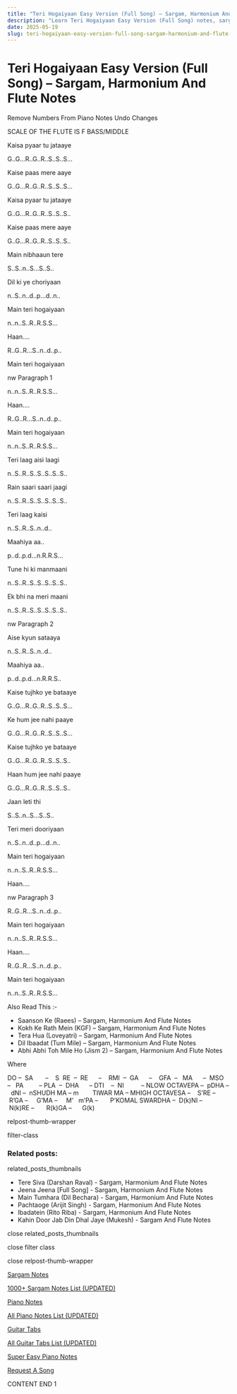```yaml
---
title: "Teri Hogaiyaan Easy Version (Full Song) – Sargam, Harmonium And Flute Notes"
description: "Learn Teri Hogaiyaan Easy Version (Full Song) notes, sargam, harmonium notations and flute notes. Easy step-by-step tutorial for beginners."
date: 2025-05-19
slug: teri-hogaiyaan-easy-version-full-song-sargam-harmonium-and-flute-notes
---
```


# Teri Hogaiyaan Easy Version (Full Song) – Sargam, Harmonium And Flute Notes

Remove Numbers From Piano Notes
Undo Changes

SCALE OF THE FLUTE IS F BASS/MIDDLE

Kaisa pyaar tu jataaye

G..G…R..G..R..S..S..S…

Kaise paas mere aaye

G..G…R..G..R..S..S..S…

Kaisa pyaar tu jataaye

G..G…R..G..R..S..S..S..

Kaise paas mere aaye

G..G…R..G..R..S..S..S..

Main nibhaaun tere

S..S..n..S…S..S..

Dil ki ye choriyaan

n..S..n..d..p…d..n..

Main teri hogaiyaan

n..n..S..R..R.S.S…

Haan….

R..G..R…S..n..d..p..

Main teri hogaiyaan

nw Paragraph 1

n..n..S..R..R.S.S…

Haan….

R..G..R…S..n..d..p..

Main teri hogaiyaan

n..n..S..R..R.S.S…

Teri laag aisi laagi

n..S..R..S..S..S..S..S..

Rain saari saari jaagi

n..S..R..S..S..S..S..S..

Teri laag kaisi

n..S..R..S..n..d..

Maahiya aa..

p..d..p.d…n.R.R.S…

Tune hi ki manmaani

n..S..R..S..S..S..S..S..

Ek bhi na meri maani

n..S..R..S..S..S..S..S..

nw Paragraph 2

Aise kyun sataaya

n..S..R..S..n..d..

Maahiya aa..

p..d..p.d…n.R.R.S..

Kaise tujhko ye bataaye

G..G…R..G..R..S..S..S…

Ke hum jee nahi paaye

G..G…R..G..R..S..S..S…

Kaise tujhko ye bataaye

G..G…R..G..R..S..S..S..

Haan hum jee nahi paaye

G..G…R..G..R..S..S..S..

Jaan leti thi

S..S..n..S…S..S..

Teri meri dooriyaan

n..S..n..d..p…d..n..

Main teri hogaiyaan

n..n..S..R..R.S.S…

Haan….

nw Paragraph 3

R..G..R…S..n..d..p..

Main teri hogaiyaan

n..n..S..R..R.S.S…

Haan….

R..G..R…S..n..d..p..

Main teri hogaiyaan

n..n..S..R..R.S.S…

Also Read This :-

* Saanson Ke (Raees) – Sargam, Harmonium And Flute Notes
* Kokh Ke Rath Mein (KGF) – Sargam, Harmonium And Flute Notes
* Tera Hua (Loveyatri) – Sargam, Harmonium And Flute Notes
* Dil Ibaadat (Tum Mile) – Sargam, Harmonium And Flute Notes
* Abhi Abhi Toh Mile Ho (Jism 2) – Sargam, Harmonium And Flute Notes

Where

DO –  SA       –    S  RE  –  RE      –    RMI  –  GA      –    GFA  –   MA      –  MSO  –   PA         – PLA  –  DHA      – DTI    –  NI          – NLOW OCTAVEPA –  pDHA –  dNI –  nSHUDH MA – m        TIWAR MA – MHIGH OCTAVESA –    S’RE –     R’GA –     G’MA –     M’   m’PA –       P’KOMAL SWARDHA –  D(k)NI –       N(k)RE –       R(k)GA –      G(k)

relpost-thumb-wrapper

filter-class

### Related posts:

related_posts_thumbnails

* Tere Siva (Darshan Raval) - Sargam, Harmonium And Flute Notes
* Jeena Jeena [Full Song] - Sargam, Harmonium And Flute Notes
* Main Tumhara (Dil Bechara) - Sargam, Harmonium And Flute Notes
* Pachtaoge (Arijit Singh) - Sargam, Harmonium And Flute Notes
* Ibadatein (Rito Riba) - Sargam, Harmonium And Flute Notes
* Kahin Door Jab Din Dhal Jaye (Mukesh) - Sargam And Flute Notes

close related_posts_thumbnails

close filter class

close relpost-thumb-wrapper

[Sargam Notes](/sargam-notes.html)

[1000+ Sargam Notes List (UPDATED)](/all-songs-list-sargam-notes.html)

[Piano Notes](/piano-notes.html)

[All Piano Notes List (UPDATED)](/all-songs-list-piano-notes.html)

[Guitar Tabs](/guitar-tabs.html)

[All Guitar Tabs List (UPDATED)](/all-songs-list-guitar-tabs.html)

[Super Easy Piano Notes](https://studywall.in/)

[Request A Song](/request-a-song.html)

CONTENT END 1

